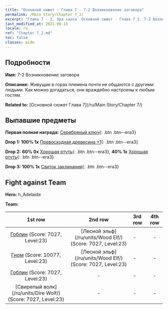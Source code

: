 ```yaml
---
title: "Основной сюжет - Глава 7 - 7-2 Возникновение заговора"
permalink: /Main Story/Chapter 7_2/
excerpt: "Глава 7 - 2. Эра хаоса  Основной сюжет - Глава 7_2. 7-2 Возникновение заговора"
last_modified_at: 2021-06-15
locale: ru
ref: "Chapter 7_2.md"
toc: false
classes: wide
---
```


## Подробности

 **Имя:** 7-2 Возникновение заговора

 **Описание:** Живущие в горах племена почти не общаются с другими людьми. Как можно догадаться, они враждебно настроены к любым гостям.

 **Related to:** [Основной сюжет Глава 7](/ru/Main Story/Chapter 7/)

## Выпавшие предметы

 **Первая полная награда:** [Серебряный ключ](/ItemsRU/con_693/){: .btn .btn--era3}

 **Drop 1:** **100% 1x** [Превосходная древесина +1](/ItemsRU/mat_20/){: .btn .btn--era3}

 **Drop 2:** **60% 0x** [Хорошая ртуть](/ItemsRU/mat_14/){: .btn .btn--era3}, **40% 1x** [Хорошая ртуть](/ItemsRU/mat_14/){: .btn .btn--era3}

 **Drop 3:** **100% 1x** [Свиток заклинания](/ItemsRU/con_694/){: .btn .btn--era3}


## Fight against Team
 **Hero:** h_Adelaide

 **Team:**


  | 1st row | 2nd row | 3rd row | 4th row |
  |:----:|:----:|:----|:----:|
  | [Гоблин](/ru/units/Goblin/) (Score: 7027, Level:23)  | [Лесной эльф](/ru/units/Wood Elf/) (Score: 7027, Level:23)  | - | - |
  | [Гном](/ru/units/Dwarf/) (Score: 10077, Level:23)  | [Лесной эльф](/ru/units/Wood Elf/) (Score: 7027, Level:23)  | - | - |
  | [Гоблин](/ru/units/Goblin/) (Score: 7027, Level:23)  | - | - | - |
  | [Свирепый волк](/ru/units/Dire Wolf/) (Score: 7027, Level:23)  | - | - | - |


